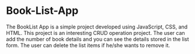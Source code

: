 # Book-List-App
The BookList App is a simple project developed using JavaScript, CSS, and HTML. 
This project is an interesting CRUD operation project. 
The user can add the number of book details and you can see the details stored in the list form. 
The user can delete the list items if he/she wants to remove it.
